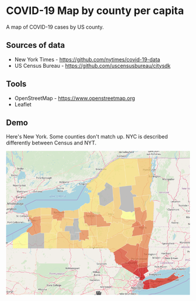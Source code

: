 COVID-19 Map by county per capita
===

A map of COVID-19 cases by US county.

## Sources of data

* New York Times - https://github.com/nytimes/covid-19-data
* US Census Bureau - https://github.com/uscensusbureau/citysdk

 
## Tools

* OpenStreetMap - https://www.openstreetmap.org
* Leaflet

## Demo

Here's New York.  Some counties don't match up.  NYC is described differently between Census and NYT.

![alt text](ny.png "New York COVID-19 Cases per capita")

